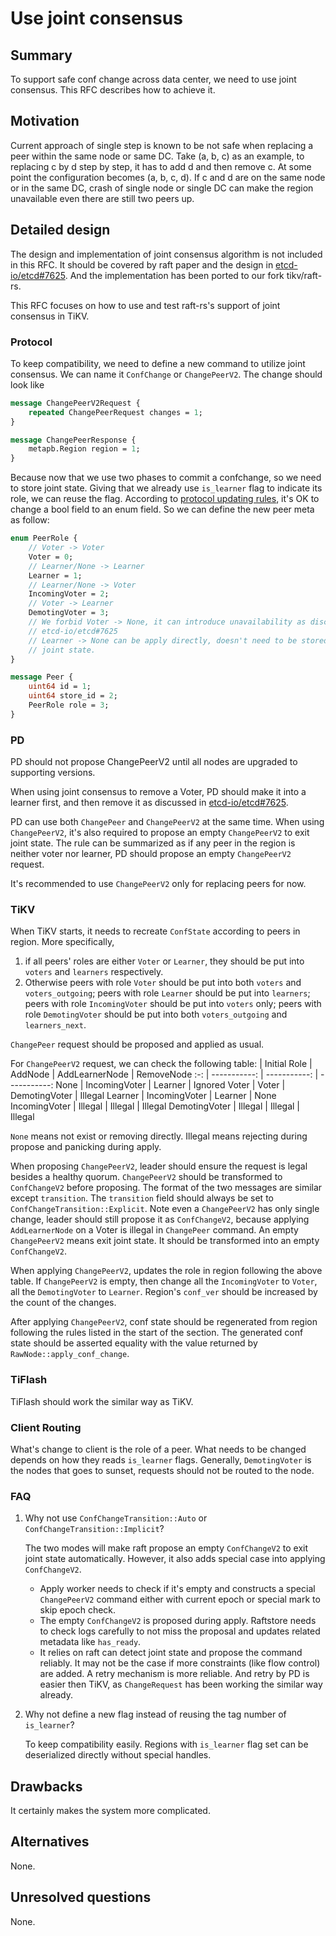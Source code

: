 # Use joint consensus

## Summary

To support safe conf change across data center, we need to use joint consensus.
This RFC describes how to achieve it.

## Motivation

Current approach of single step is known to be not safe when replacing a peer
within the same node or same DC. Take (a, b, c) as an example, to replacing c
by d step by step, it has to add d and then remove c. At some point the
configuration becomes (a, b, c, d). If c and d are on the same node or in the
same DC, crash of single node or single DC can make the region unavailable even
there are still two peers up.

## Detailed design

The design and implementation of joint consensus algorithm is not included in
this RFC. It should be covered by raft paper and the design in
[etcd-io/etcd#7625](https://github.com/etcd-io/etcd/issues/7625). And the
implementation has been ported to our fork tikv/raft-rs.

This RFC focuses on how to use and test raft-rs's support of joint consensus in
TiKV.

### Protocol

To keep compatibility, we need to define a new command to utilize joint
consensus. We can name it `ConfChange` or `ChangePeerV2`. The change should
look like

```protobuf
message ChangePeerV2Request {
    repeated ChangePeerRequest changes = 1;
}

message ChangePeerResponse {
    metapb.Region region = 1;
}
```

Because now that we use two phases to commit a confchange, so we need to store
joint state. Giving that we already use `is_learner` flag to indicate its role,
we can reuse the flag. According to [protocol updating rules][1], it's OK to
change a bool field to an enum field. So we can define the new peer meta as
follow:

```protobuf
enum PeerRole {
    // Voter -> Voter
    Voter = 0;
    // Learner/None -> Learner
    Learner = 1;
    // Learner/None -> Voter
    IncomingVoter = 2;
    // Voter -> Learner
    DemotingVoter = 3;
    // We forbid Voter -> None, it can introduce unavailability as discussed in
    // etcd-io/etcd#7625
    // Learner -> None can be apply directly, doesn't need to be stored as
    // joint state.
}

message Peer {
    uint64 id = 1;
    uint64 store_id = 2;
    PeerRole role = 3;
}
```

### PD

PD should not propose ChangePeerV2 until all nodes are upgraded to supporting
versions.

When using joint consensus to remove a Voter, PD should make it into a learner
first, and then remove it as discussed in [etcd-io/etcd#7625](https://github.com/etcd-io/etcd/issues/7625).

PD can use both `ChangePeer` and `ChangePeerV2` at the same time. When using
`ChangePeerV2`, it's also required to propose an empty `ChangePeerV2` to exit
joint state. The rule can be summarized as if any peer in the region is neither
voter nor learner, PD should propose an empty `ChangePeerV2` request.

It's recommended to use `ChangePeerV2` only for replacing peers for now.

### TiKV

When TiKV starts, it needs to recreate `ConfState` according to peers in
region. More specifically,

1. if all peers' roles are either `Voter` or `Learner`, they should be put into
    `voters` and `learners` respectively.
1. Otherwise peers with role `Voter` should be put into both `voters` and
    `voters_outgoing`; peers with role `Learner` should be put into `learners`;
    peers with role `IncomingVoter` should be put into `voters` only; peers
    with role `DemotingVoter` should be put into both `voters_outgoing` and
    `learners_next`.

`ChangePeer` request should be proposed and applied as usual.

For `ChangePeerV2` request, we can check the following table:
| Initial Role | AddNode | AddLearnerNode | RemoveNode
:-: | -----------: | -----------: | -----------:
None | IncomingVoter | Learner | Ignored
Voter | Voter | DemotingVoter | Illegal
Learner | IncomingVoter | Learner | None
IncomingVoter | Illegal | Illegal | Illegal
DemotingVoter | Illegal | Illegal | Illegal

`None` means not exist or removing directly. Illegal means rejecting during
propose and panicking during apply.

When proposing `ChangePeerV2`, leader should ensure the request is legal
besides a healthy quorum. `ChangePeerV2` should be transformed to
`ConfChangeV2` before proposing. The format of the two messages are similar
except `transition`. The `transition` field should always be set to
`ConfChangeTransition::Explicit`. Note even a `ChangePeerV2` has only single
change, leader should still propose it as `ConfChangeV2`, because applying
`AddLearnerNode` on a Voter is illegal in `ChangePeer` command. An empty
`ChangePeerV2` means exit joint state. It should be transformed into an empty
`ConfChangeV2`.

When applying `ChangePeerV2`, updates the role in region following the above
table. If `ChangePeerV2` is empty, then change all the `IncomingVoter` to
`Voter`, all the `DemotingVoter` to `Learner`. Region's `conf_ver` should be
increased by the count of the changes.

After applying `ChangePeerV2`, conf state should be regenerated from region
following the rules listed in the start of the section. The generated conf
state should be asserted equality with the value returned by
`RawNode::apply_conf_change`.

### TiFlash

TiFlash should work the similar way as TiKV.

### Client Routing

What's change to client is the role of a peer. What needs to be changed depends
 on how they reads `is_learner` flags. Generally, `DemotingVoter` is the nodes
 that goes to sunset, requests should not be routed to the node.

### FAQ

1. Why not use `ConfChangeTransition::Auto` or `ConfChangeTransition::Implicit`?

    The two modes will make raft propose an empty `ConfChangeV2` to exit joint
    state automatically.  However, it also adds special case into applying
    `ConfChangeV2`.

    - Apply worker needs to check if it's empty and constructs a special
        `ChangePeerV2` command either with current epoch or special mark to
        skip epoch check.
    - The empty `ConfChangeV2` is proposed during apply. Raftstore needs to
        check logs carefully to not miss the proposal and updates related
        metadata like `has_ready`.
    - It relies on raft can detect joint state and propose the command
        reliably. It may not be the case if more constraints (like flow
        control) are added. A retry mechanism is more reliable. And retry by PD
        is easier then TiKV, as `ChangeRequest` has been working the similar
        way already.

1. Why not define a new flag instead of reusing the tag number of `is_learner`?

    To keep compatibility easily. Regions with `is_learner` flag set can be
    deserialized directly without special handles.

## Drawbacks

It certainly makes the system more complicated.

## Alternatives

None.

## Unresolved questions

None.

[1]: https://developers.google.com/protocol-buffers/docs/proto3#updating
